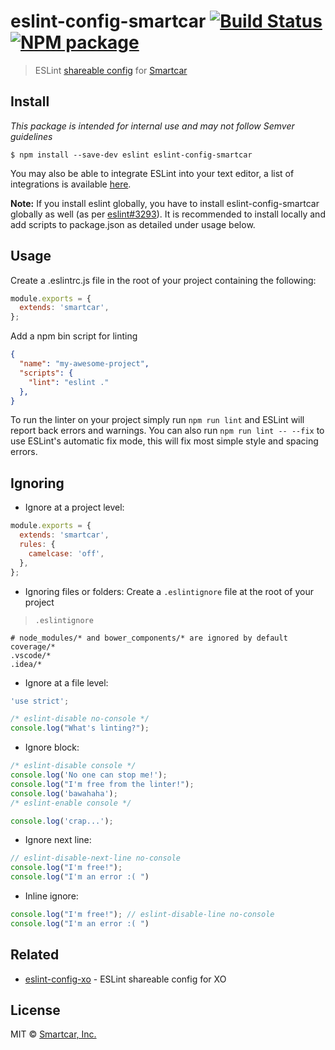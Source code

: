 # eslint-config-smartcar [![Build Status][ci-image]][ci-url] [![NPM package][npm-image]][npm-url]

> ESLint [shareable config](http://eslint.org/docs/developer-guide/shareable-configs.html) for [Smartcar](https://github.com/smartcar)

## Install

*This package is intended for internal use and may not follow Semver guidelines*

```
$ npm install --save-dev eslint eslint-config-smartcar
```

You may also be able to integrate ESLint into your text editor, a list of integrations
is available [here](http://eslint.org/docs/user-guide/integrations).

**Note:** If you install eslint globally, you have to install eslint-config-smartcar
globally as well (as per [eslint#3293](https://github.com/eslint/eslint/issues/3293)).
It is recommended to install locally and add scripts to package.json as detailed under usage below.

## Usage

Create a .eslintrc.js file in the root of your project containing the following:

```js
module.exports = {
  extends: 'smartcar',
};
```

Add a npm bin script for linting

```json
{
  "name": "my-awesome-project",
  "scripts": {
    "lint": "eslint ."
  },
}
```

To run the linter on your project simply run `npm run lint` and ESLint will report
back errors and warnings. You can also run `npm run lint -- --fix` to use ESLint's
automatic fix mode, this will fix most simple style and spacing errors.


## Ignoring

- Ignore at a project level:
```js
module.exports = {
  extends: 'smartcar',
  rules: {
    camelcase: 'off',
  },
};
```

- Ignoring files or folders: Create a `.eslintignore` file at the root of your project

> `.eslintignore`

```
# node_modules/* and bower_components/* are ignored by default
coverage/*
.vscode/*
.idea/*
```

- Ignore at a file level:
```js
'use strict';

/* eslint-disable no-console */
console.log("What's linting?");
```

- Ignore block:
```js
/* eslint-disable console */
console.log('No one can stop me!');
console.log("I'm free from the linter!");
console.log('bawahaha');
/* eslint-enable console */

console.log('crap...');
```

- Ignore next line:
```js
// eslint-disable-next-line no-console
console.log("I'm free!");
console.log("I'm an error :( ")
```

- Inline ignore:
```js
console.log("I'm free!"); // eslint-disable-line no-console
console.log("I'm an error :( ")
```


## Related

- [eslint-config-xo](https://github.com/sindresorhus/eslint-config-xo) - ESLint shareable config for XO


## License

MIT © [Smartcar, Inc.](https://smartcar.com)

[npm-url]: https://www.npmjs.com/package/eslint-config-smartcar
[npm-image]: https://img.shields.io/npm/v/eslint-config-smartcar.svg?style=flat-square

[ci-url]: https://travis-ci.com/smartcar/eslint-config-smartcar
[ci-image]: https://img.shields.io/travis/com/smartcar/eslint-config-smartcar/master.svg?style=flat-square
